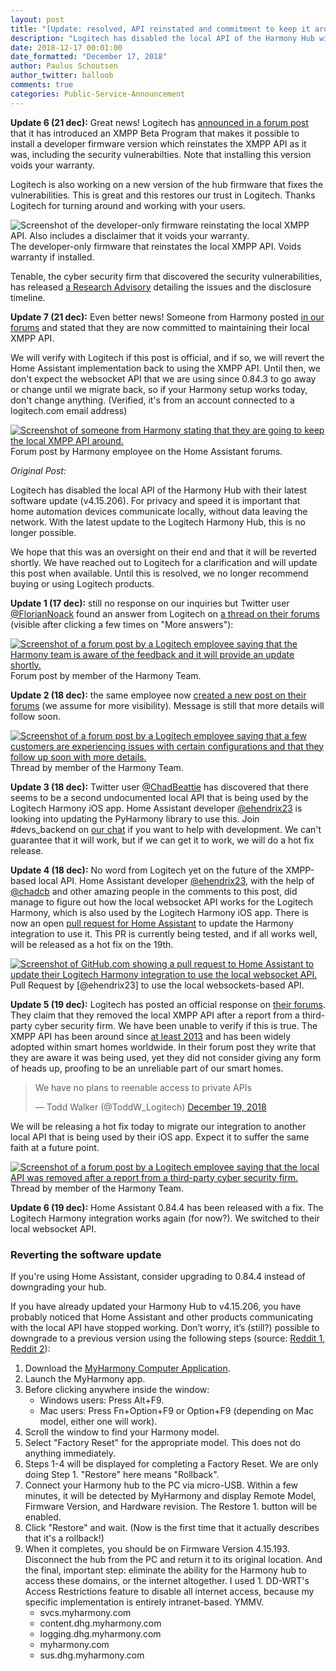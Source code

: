 ```yaml
---
layout: post
title: "[Update: resolved, API reinstated and commitment to keep it around] Logitech Harmony removes local API"
description: "Logitech has disabled the local API of the Harmony Hub with their latest software update. For privacy and speed it is important that home automation devices communicate locally, without data leaving the network."
date: 2018-12-17 00:01:00
date_formatted: "December 17, 2018"
author: Paulus Schoutsen
author_twitter: balloob
comments: true
categories: Public-Service-Announcement
---
```


**Update 6 (21 dec):** Great news! Logitech has [announced in a forum post](https://community.logitech.com/s/question/0D55A00008D4bZ4SAJ/harmony-hub-firmware-update-fixes-vulnerabilities) that it has introduced an XMPP Beta Program that makes it possible to install a developer firmware version which reinstates the XMPP API as it was, including the security vulnerabilties. Note that installing this version voids your warranty.

Logitech is also working on a new version of the hub firmware that fixes the vulnerabilities. This is great and this restores our trust in Logitech. Thanks Logitech for turning around and working with your users.

<p class='img'>
  <img src='/images/blog/2018-12-logitech-harmony-removes-local-api/firmware.png' alt='Screenshot of the developer-only firmware reinstating the local XMPP API. Also includes a disclaimer that it voids your warranty.'>
  The developer-only firmware that reinstates the local XMPP API. Voids warranty if installed.
</p>

Tenable, the cyber security firm that discovered the security vulnerabilities, has released [a Research Advisory](https://www.tenable.com/security/research/tra-2018-47) detailing the issues and the disclosure timeline.

**Update 7 (21 dec):** Even better news! Someone from Harmony posted [in our forums](https://community.home-assistant.io/t/logitechs-stance-on-local-apis/85842/18?u=balloob) and stated that they are now committed to maintaining their local XMPP API.

We will verify with Logitech if this post is official, and if so, we will revert the Home Assistant implementation back to using the XMPP API. Until then, we don't expect the websocket API that we are using since 0.84.3 to go away or change until we migrate back, so if your Harmony setup works today, don't change anything. (Verified, it's from an account connected to a logitech.com email address)

<p class='img'>
  <a href='https://community.home-assistant.io/t/logitechs-stance-on-local-apis/85842/18?u=balloob'><img src='/images/blog/2018-12-logitech-harmony-removes-local-api/forum-post-5.png' alt='Screenshot of someone from Harmony stating that they are going to keep the local XMPP API around.'></a>
  Forum post by Harmony employee on the Home Assistant forums.
</p>

_Original Post:_

<!--more-->

Logitech has disabled the local API of the Harmony Hub with their latest software update (v4.15.206). For privacy and speed it is important that home automation devices communicate locally, without data leaving the network. With the latest update to the Logitech Harmony Hub, this is no longer possible.

We hope that this was an oversight on their end and that it will be reverted shortly. We have reached out to Logitech for a clarification and will update this post when available. Until this is resolved, we no longer recommend buying or using Logitech products.

**Update 1 (17 dec):** still no response on our inquiries but Twitter user [@FlorianNoack](https://twitter.com/FlorianNoack/status/1074744105002037248?s=09) found an answer from Logitech on [a thread on their forums](https://community.logitech.com/s/question/0D55A00008D1oIoSAJ/firmware-update-blocked-api-access) (visible after clicking a few times on "More answers"):

<p class='img'>
  <a href='https://community.logitech.com/s/question/0D55A00008D1oIoSAJ/firmware-update-blocked-api-access'><img src='/images/blog/2018-12-logitech-harmony-removes-local-api/forum-post.png' alt='Screenshot of a forum post by a Logitech employee saying that the Harmony team is aware of the feedback and it will provide an update shortly.'></a>
  Forum post by member of the Harmony Team.
</p>

**Update 2 (18 dec):** the same employee now [created a new post on their forums](https://community.logitech.com/s/question/0D55A00008D2zYDSAZ/harmony-hub-fw-415206) (we assume for more visibility). Message is still that more details will follow soon.

<p class='img'>
  <a href='https://community.logitech.com/s/question/0D55A00008D2zYDSAZ/harmony-hub-fw-415206'><img src='/images/blog/2018-12-logitech-harmony-removes-local-api/forum-post-2.png' alt='Screenshot of a forum post by a Logitech employee saying that a few customers are experiencing issues with certain configurations and that they follow up soon with more details.'></a>
  Thread by member of the Harmony Team.
</p>

**Update 3 (18 dec):** Twitter user [@ChadBeattie](https://twitter.com/ChadBeattie/status/1074770135121125376) has discovered that there seems to be a second undocumented local API that is being used by the Logitech Harmony iOS app. Home Assistant developer [@ehendrix23] is looking into updating the PyHarmony library to use this. Join #devs_backend on [our chat](/join-chat/) if you want to help with development. We can't guarantee that it will work, but if we can get it to work, we will do a hot fix release.

[@ehendrix23]: https://github.com/ehendrix23

**Update 4 (18 dec):** No word from Logitech yet on the future of the XMPP-based local API. Home Assistant developer [@ehendrix23], with the help of [@chadcb] and other amazing people in the comments to this post, did manage to figure out how the local websocket API works for the Logitech Harmony, which is also used by the Logitech Harmony iOS app. There is now an open [pull request for Home Assistant](https://github.com/home-assistant/home-assistant/pull/19440) to update the Harmony integration to use it. This PR is currently being tested, and if all works well, will be released as a hot fix on the 19th.

<p class='img'>
  <a href='https://github.com/home-assistant/home-assistant/pull/19440'><img src='/images/blog/2018-12-logitech-harmony-removes-local-api/pull-request.png' alt='Screenshot of GitHub.com showing a pull request to Home Assistant to update their Logitech Harmony integration to use the local websocket API.'></a>
  Pull Request by [@ehendrix23] to use the local websockets-based API.
</p>

[@chadcb]: https://github.com/chadcb

**Update 5 (19 dec):** Logitech has posted an official response on [their forums](https://community.logitech.com/s/question/0D55A00008D4bZ4SAJ/harmony-hub-firmware-update-fixes-vulnerabilities). They claim that they removed the local XMPP API after a report from a third-party cyber security firm. We have been unable to verify if this is true. The XMPP API has been around since [at least 2013](https://github.com/jterrace/pyharmony) and has been widely adopted within smart homes worldwide. In their forum post they write that they are aware it was being used, yet they did not consider giving any form of heads up, proofing to be an unreliable part of our smart homes.

<blockquote class="twitter-tweet" data-conversation="none" data-lang="en"><p lang="en" dir="ltr">We have no plans to reenable access to private APIs</p>&mdash; Todd Walker (@ToddW_Logitech) <a href="https://twitter.com/ToddW_Logitech/status/1075225822850560000?ref_src=twsrc%5Etfw">December 19, 2018</a>
</blockquote>

We will be releasing a hot fix today to migrate our integration to another local API that is being used by their iOS app. Expect it to suffer the same faith at a future point.

<p class='img'>
  <a href='https://community.logitech.com/s/question/0D55A00008D4bZ4SAJ/harmony-hub-firmware-update-fixes-vulnerabilities'><img src='/images/blog/2018-12-logitech-harmony-removes-local-api/forum-post-3.png' alt='Screenshot of a forum post by a Logitech employee saying that the local API was removed after a report from a third-party cyber security firm.'></a>
  Thread by member of the Harmony Team.
</p>

**Update 6 (19 dec):** Home Assistant 0.84.4 has been released with a fix. The Logitech Harmony integration works again (for now?). We switched to their local websocket API.

### Reverting the software update

<div class='note'>
If you're using Home Assistant, consider upgrading to 0.84.4 instead of downgrading your hub.
</div>

If you have already updated your Harmony Hub to v4.15.206, you have probably noticed that Home Assistant and other products communicating with the local API have stopped working. Don’t worry, it’s (still?) possible to downgrade to a previous version using the following steps (source: [Reddit 1](https://www.reddit.com/r/homeassistant/comments/a6u6ep/psa_harmony_hub_firmware_v415206_breaksremoves/), [Reddit 2](https://www.reddit.com/r/homeassistant/comments/a6u6ep/psa_harmony_hub_firmware_v415206_breaksremoves/eby89t8/)):

1. Download the [MyHarmony Computer Application](https://support.myharmony.com/en-us/download).
2. Launch the MyHarmony app.
3. Before clicking anywhere inside the window:
   - Windows users: Press Alt+F9.
   - Mac users: Press Fn+Option+F9 or Option+F9 (depending on Mac model, either one will work).
4. Scroll the window to find your Harmony model.
5. Select "Factory Reset" for the appropriate model. This does not do anything immediately.
6. Steps 1-4 will be displayed for completing a Factory Reset. We are only doing Step 1. "Restore" here means "Rollback".
7. Connect your Harmony hub to the PC via micro-USB.
Within a few minutes, it will be detected by MyHarmony and display Remote Model, Firmware Version, and Hardware revision. The Restore 1. button will be enabled.
8. Click "Restore" and wait. (Now is the first time that it actually describes that it's a rollback!)
9. When it completes, you should be on Firmware Version 4.15.193. Disconnect the hub from the PC and return it to its original location.
And the final, important step: eliminate the ability for the Harmony hub to access these domains, or the internet altogether. I used 1. DD-WRT's Access Restrictions feature to disable all internet access, because my specific implementation is entirely intranet-based. YMMV.
    - svcs.myharmony.com
    - content.dhg.myharmony.com
    - logging.dhg.myharmony.com
    - myharmony.com
    - sus.dhg.myharmony.com

